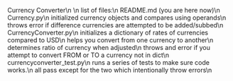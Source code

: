 Currency Converter\n
\n
list of files:\n
	README.md (you are here now)\n
	Currency.py\n
		initialized currency objects and compares using operands\n
		throws error if difference currencies are attempted to be added/subbed\n
	CurrencyConverter.py\n
		initializes a dictionary of rates of currencies compared to USD\n
		helps you convert from one currency to another\n
			determines ratio of currency when adjusted\n
		throws and error if you attempt to convert FROM or TO a currency not in dict\n
	currencyconverter_test.py\n
		runs a series of tests to make sure code works.\n 
		all pass except for the two which intentionally throw errors\n
	


